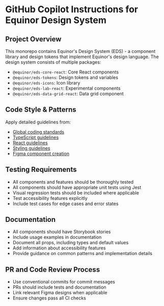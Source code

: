 # GitHub Copilot Instructions for Equinor Design System

## Project Overview

This monorepo contains Equinor's Design System (EDS) - a component library and design tokens that implement Equinor's design language. The design system consists of multiple packages:

- `@equinor/eds-core-react`: Core React components
- `@equinor/eds-tokens`: Design tokens and variables
- `@equinor/eds-icons`: Icon library
- `@equinor/eds-lab-react`: Experimental components
- `@equinor/eds-data-grid-react`: Data grid component

## Code Style & Patterns

Apply detailed guidelines from:

- [Global coding standards](./instructions/global-coding.instructions.md)
- [TypeScript guidelines](./instructions/ts.instructions.md)
- [React guidelines](./instructions/react.instructions.md)
- [Styling guidelines](./instructions/styling.instructions.md)
- [Figma component creation](./instructions/figma.instructions.md)

## Testing Requirements

- All components and features should be thoroughly tested
- All components should have appropriate unit tests using Jest
- Visual regression tests should be included where applicable
- Test accessibility features explicitly
- Include test cases for edge cases and error states

## Documentation

- All components should have Storybook stories
- Include usage examples in documentation
- Document all props, including types and default values
- Add information about accessibility features
- Provide guidance on common patterns and implementation details

## PR and Code Review Process

- Use conventional commits for commit messages
- PRs should include tests and documentation
- Link relevant Figma designs when applicable
- Ensure changes pass all CI checks
